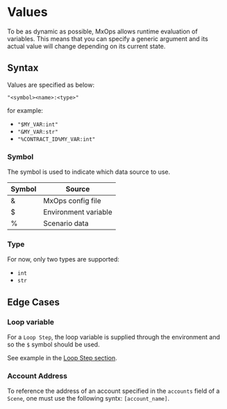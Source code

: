 # Values

To be as dynamic as possible, MxOps allows runtime evaluation of variables. This means that you can specify a generic argument and its actual value will change depending on its current state.

## Syntax

Values are specified as below:

`"<symbol><name>:<type>"`

for example:

- `"$MY_VAR:int"`
- `"&MY_VAR:str"`
- `"%CONTRACT_ID%MY_VAR:int"`

### Symbol

The symbol is used to indicate which data source to use.

| Symbol | Source               |
|--------|----------------------|
| &      | MxOps config file    |
| $      | Environment variable |
| %      | Scenario data        |

### Type

For now, only two types are supported:

- `int`
- `str`
  
## Edge Cases

### Loop variable

For a `Loop Step`, the loop variable is supplied through the environment and so the `$` symbol should be used.

See example in the [Loop Step section](loop_step_target).

### Account Address

To reference the address of an account specified in the `accounts` field of a `Scene`, one must use the following syntx: `[account_name]`.
